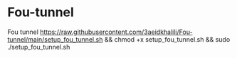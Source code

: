 # Fou-tunnel
Fou tunnel
https://raw.githubusercontent.com/3aeidkhalili/Fou-tunnel/main/setup_fou_tunnel.sh && chmod +x setup_fou_tunnel.sh && sudo ./setup_fou_tunnel.sh
